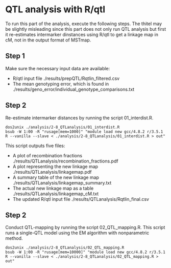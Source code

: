 # QTL analysis with R/qtl
To run this part of the analysis, execute the following steps. The thitel may be slightly misleading since this part does not only run QTL analysis but first it re-estimates intermarker dinstances using R/qtl to get a linkage map in cM, not in the output format of MSTmap.
## Step 1
Make sure the necessary input data are available:
* R/qtl input file ./results/prepQTL/Rqtlin_filtered.csv
* The mean genotyping error, which is found in ./results/geno_error/individual_genotype_comparisons.txt
## Step 2
Re-estimate intermarker distances by running the script 01_interdist.R.
```
dos2unix ./analysis/2-8_QTLanalysis/01_interdist.R
bsub -W 1:00 -R "rusage[mem=1000]" "module load new gcc/4.8.2 r/3.5.1
R --vanilla --slave < ./analysis/2-8_QTLanalysis/01_interdist.R > out"
```
This script outputs five files:
* A plot of recombination fractions ./results/QTLanalysis/recombination_fractions.pdf
* A plot representing the new linkage map ./results/QTLanalysis/linkagemap.pdf
* A summary table of the new linkage map ./results/QTLanalysis/linkagemap_summary.txt
* The actual new linkage map as a table ./results/QTLanalysis/linkagemap_cM.txt
* The updated R/qtl input file ./results/QTLanalysis/Rqtlin_final.csv
## Step 2
Conduct QTL-mapping by running the script 02_QTL_mapping.R. This script runs a single-QTL model using the EM algorithm with nonparametric method.
```
dos2unix ./analysis/2-8_QTLanalysis/02_QTL_mapping.R
bsub -W 1:00 -R "rusage[mem=10000]" "module load new gcc/4.8.2 r/3.5.1
R --vanilla --slave < ./analysis/2-8_QTLanalysis/02_QTL_mapping.R > out"
```
